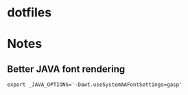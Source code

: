 # dotfiles


# Notes

## Better JAVA font rendering

`export _JAVA_OPTIONS='-Dawt.useSystemAAFontSettings=gasp'`
